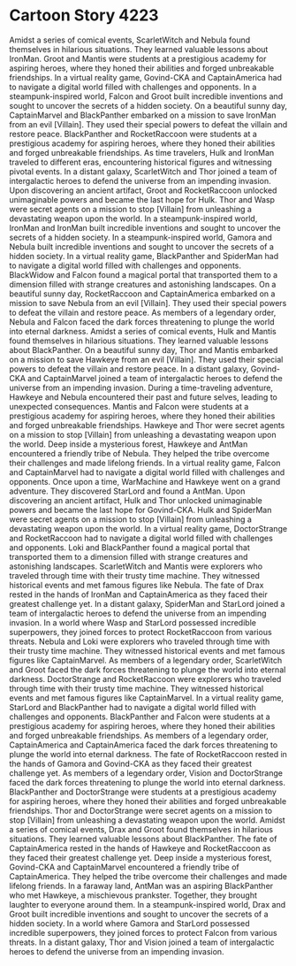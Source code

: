 # Cartoon Story 4223

Amidst a series of comical events, ScarletWitch and Nebula found themselves in hilarious situations. They learned valuable lessons about IronMan.
Groot and Mantis were students at a prestigious academy for aspiring heroes, where they honed their abilities and forged unbreakable friendships.
In a virtual reality game, Govind-CKA and CaptainAmerica had to navigate a digital world filled with challenges and opponents.
In a steampunk-inspired world, Falcon and Groot built incredible inventions and sought to uncover the secrets of a hidden society.
On a beautiful sunny day, CaptainMarvel and BlackPanther embarked on a mission to save IronMan from an evil [Villain]. They used their special powers to defeat the villain and restore peace.
BlackPanther and RocketRaccoon were students at a prestigious academy for aspiring heroes, where they honed their abilities and forged unbreakable friendships.
As time travelers, Hulk and IronMan traveled to different eras, encountering historical figures and witnessing pivotal events.
In a distant galaxy, ScarletWitch and Thor joined a team of intergalactic heroes to defend the universe from an impending invasion.
Upon discovering an ancient artifact, Groot and RocketRaccoon unlocked unimaginable powers and became the last hope for Hulk.
Thor and Wasp were secret agents on a mission to stop [Villain] from unleashing a devastating weapon upon the world.
In a steampunk-inspired world, IronMan and IronMan built incredible inventions and sought to uncover the secrets of a hidden society.
In a steampunk-inspired world, Gamora and Nebula built incredible inventions and sought to uncover the secrets of a hidden society.
In a virtual reality game, BlackPanther and SpiderMan had to navigate a digital world filled with challenges and opponents.
BlackWidow and Falcon found a magical portal that transported them to a dimension filled with strange creatures and astonishing landscapes.
On a beautiful sunny day, RocketRaccoon and CaptainAmerica embarked on a mission to save Nebula from an evil [Villain]. They used their special powers to defeat the villain and restore peace.
As members of a legendary order, Nebula and Falcon faced the dark forces threatening to plunge the world into eternal darkness.
Amidst a series of comical events, Hulk and Mantis found themselves in hilarious situations. They learned valuable lessons about BlackPanther.
On a beautiful sunny day, Thor and Mantis embarked on a mission to save Hawkeye from an evil [Villain]. They used their special powers to defeat the villain and restore peace.
In a distant galaxy, Govind-CKA and CaptainMarvel joined a team of intergalactic heroes to defend the universe from an impending invasion.
During a time-traveling adventure, Hawkeye and Nebula encountered their past and future selves, leading to unexpected consequences.
Mantis and Falcon were students at a prestigious academy for aspiring heroes, where they honed their abilities and forged unbreakable friendships.
Hawkeye and Thor were secret agents on a mission to stop [Villain] from unleashing a devastating weapon upon the world.
Deep inside a mysterious forest, Hawkeye and AntMan encountered a friendly tribe of Nebula. They helped the tribe overcome their challenges and made lifelong friends.
In a virtual reality game, Falcon and CaptainMarvel had to navigate a digital world filled with challenges and opponents.
Once upon a time, WarMachine and Hawkeye went on a grand adventure. They discovered StarLord and found a AntMan.
Upon discovering an ancient artifact, Hulk and Thor unlocked unimaginable powers and became the last hope for Govind-CKA.
Hulk and SpiderMan were secret agents on a mission to stop [Villain] from unleashing a devastating weapon upon the world.
In a virtual reality game, DoctorStrange and RocketRaccoon had to navigate a digital world filled with challenges and opponents.
Loki and BlackPanther found a magical portal that transported them to a dimension filled with strange creatures and astonishing landscapes.
ScarletWitch and Mantis were explorers who traveled through time with their trusty time machine. They witnessed historical events and met famous figures like Nebula.
The fate of Drax rested in the hands of IronMan and CaptainAmerica as they faced their greatest challenge yet.
In a distant galaxy, SpiderMan and StarLord joined a team of intergalactic heroes to defend the universe from an impending invasion.
In a world where Wasp and StarLord possessed incredible superpowers, they joined forces to protect RocketRaccoon from various threats.
Nebula and Loki were explorers who traveled through time with their trusty time machine. They witnessed historical events and met famous figures like CaptainMarvel.
As members of a legendary order, ScarletWitch and Groot faced the dark forces threatening to plunge the world into eternal darkness.
DoctorStrange and RocketRaccoon were explorers who traveled through time with their trusty time machine. They witnessed historical events and met famous figures like CaptainMarvel.
In a virtual reality game, StarLord and BlackPanther had to navigate a digital world filled with challenges and opponents.
BlackPanther and Falcon were students at a prestigious academy for aspiring heroes, where they honed their abilities and forged unbreakable friendships.
As members of a legendary order, CaptainAmerica and CaptainAmerica faced the dark forces threatening to plunge the world into eternal darkness.
The fate of RocketRaccoon rested in the hands of Gamora and Govind-CKA as they faced their greatest challenge yet.
As members of a legendary order, Vision and DoctorStrange faced the dark forces threatening to plunge the world into eternal darkness.
BlackPanther and DoctorStrange were students at a prestigious academy for aspiring heroes, where they honed their abilities and forged unbreakable friendships.
Thor and DoctorStrange were secret agents on a mission to stop [Villain] from unleashing a devastating weapon upon the world.
Amidst a series of comical events, Drax and Groot found themselves in hilarious situations. They learned valuable lessons about BlackPanther.
The fate of CaptainAmerica rested in the hands of Hawkeye and RocketRaccoon as they faced their greatest challenge yet.
Deep inside a mysterious forest, Govind-CKA and CaptainMarvel encountered a friendly tribe of CaptainAmerica. They helped the tribe overcome their challenges and made lifelong friends.
In a faraway land, AntMan was an aspiring BlackPanther who met Hawkeye, a mischievous prankster. Together, they brought laughter to everyone around them.
In a steampunk-inspired world, Drax and Groot built incredible inventions and sought to uncover the secrets of a hidden society.
In a world where Gamora and StarLord possessed incredible superpowers, they joined forces to protect Falcon from various threats.
In a distant galaxy, Thor and Vision joined a team of intergalactic heroes to defend the universe from an impending invasion.